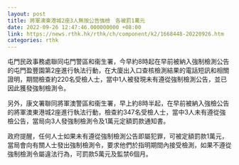 ```yaml
---
layout: post
title: 將軍澳東港城2座3人無按公告強檢　各被罰1萬元
date: 2022-09-26 12:47:46.000000000 +08:00
link: https://news.rthk.hk/rthk/ch/component/k2/1668448-20220926.htm
categories: rthk
---
```


屯門民政事務處聯同屯門警區和衞生署，今早約8時起在早前被納入強制檢測公告的屯門盈豐園第2座進行執法行動，在大廈出入口查核檢測結果的電話短訊和相關證明，期間檢查約220名受檢人士，當中1人被發現未有遵從強制檢測公告，並已因此獲發強制檢測令。

另外，康文署聯同將軍澳警區和衞生署，早上約8時半起，在早前被納入強檢公告的將軍澳東港城2座進行執法行動，檢查約347名受檢人士，當中3人未有遵從強檢公告，當局向3人發強制檢測令及1萬元定額罰款通知書。

政府提醒，任何人士如果未有遵從強制檢測公告即屬犯罪，可被定額罰款1萬元，當局會向有關人士發出強制檢測令，要求他們於指明期間內接受檢測，如果不遵從強制檢測令屬違法行為，可罰款5萬元及監禁6個月。

